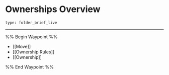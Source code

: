 # Ownerships Overview
 
```ccard
type: folder_brief_live
```
 
---

%% Begin Waypoint %%
- [[Move]]
- [[Ownership Rules]]
- [[Ownership]]

%% End Waypoint %%